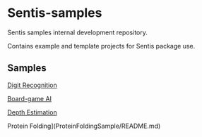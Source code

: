 # Sentis-samples
Sentis samples internal development repository. 

Contains example and template projects for Sentis package use.
## Samples
[Digit Recognition](DigitRecognitionSample/README.md)

[Board-game AI](BoardGameAISample/README.md)

[Depth Estimation](DepthEstimationSample/README.md)

Protein Folding](ProteinFoldingSample/README.md)
